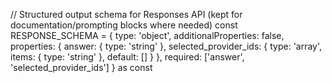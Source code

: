 // Structured output schema for Responses API (kept for documentation/prompting blocks where needed)
const RESPONSE_SCHEMA = {
  type: 'object',
  additionalProperties: false,
  properties: {
    answer: { type: 'string' },
    selected_provider_ids: { type: 'array', items: { type: 'string' }, default: [] }
  },
  required: ['answer', 'selected_provider_ids']
} as const